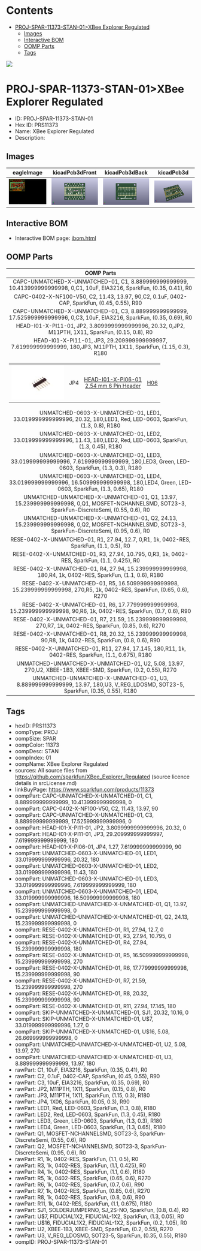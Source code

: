 



Contents
========

* [PROJ-SPAR-11373-STAN-01>XBee Explorer Regulated](#proj-spar-11373-stan-01xbee-explorer-regulated)
	* [Images](#images)
	* [Interactive BOM](#interactive-bom)
	* [OOMP Parts](#oomp-parts)
	* [Tags](#tags)
  
![][im]
# PROJ-SPAR-11373-STAN-01>XBee Explorer Regulated

- ID: PROJ-SPAR-11373-STAN-01
- Hex ID: PRS11373
- Name: XBee Explorer Regulated
- Description: 

## Images
  
  

|eagleImage|kicadPcb3dFront|kicadPcb3dBack|kicadPcb3d|
| :---: | :---: | :---: | :---: |
|[![eagleImage](eagleImage_140.png)](eagleImage_600.png)|[![kicadPcb3dFront](kicadPcb3dFront_140.png)](kicadPcb3dFront_600.png)|[![kicadPcb3dBack](kicadPcb3dBack_140.png)](kicadPcb3dBack_600.png)|[![kicadPcb3d](kicadPcb3d_140.png)](kicadPcb3d_600.png)|

## Interactive BOM

- Interactive BOM page: [ibom.html](kicad/bom/ibom.html)

## OOMP Parts
  

|OOMP Parts|
| :---: |
|CAPC-UNMATCHED-X-UNMATCHED-01, C1, 8.889999999999999, 10.413999999999998, 0,C1, 10uF, EIA3216, SparkFun, (0.35, 0.41), R0|
|CAPC-0402-X-NF100-V50, C2, 11.43, 13.97, 90,C2, 0.1uF, 0402-CAP, SparkFun, (0.45, 0.55), R90|
|CAPC-UNMATCHED-X-UNMATCHED-01, C3, 8.889999999999999, 17.525999999999996, 0,C3, 10uF, EIA3216, SparkFun, (0.35, 0.69), R0|
|HEAD-I01-X-PI11-01, JP2, 3.8099999999999996, 20.32, 0,JP2, M11PTH, 1X11, SparkFun, (0.15, 0.8), R0|
|HEAD-I01-X-PI11-01, JP3, 29.209999999999997, 7.619999999999999, 180,JP3, M11PTH, 1X11, SparkFun, (1.15, 0.3), R180|
|<table><tr><td>![HEAD-I01-X-PI06-01](https://raw.githubusercontent.com/oomlout/oomlout_OOMP_parts/main/HEAD-I01-X-PI06-01/image_140.jpg)</td><td> JP4</td><td>[HEAD-I01-X-PI06-01<br>2.54 mm 6 Pin Header](https://github.com/oomlout/oomlout_OOMP_parts/tree/main/HEAD-I01-X-PI06-01/)</td><td>[H06](https://github.com/oomlout/oomlout_OOMP_parts/tree/main/HEAD-I01-X-PI06-01/)</td></tr></table>|
|UNMATCHED-0603-X-UNMATCHED-01, LED1, 33.019999999999996, 20.32, 180,LED1, Red, LED-0603, SparkFun, (1.3, 0.8), R180|
|UNMATCHED-0603-X-UNMATCHED-01, LED2, 33.019999999999996, 11.43, 180,LED2, Red, LED-0603, SparkFun, (1.3, 0.45), R180|
|UNMATCHED-0603-X-UNMATCHED-01, LED3, 33.019999999999996, 7.619999999999999, 180,LED3, Green, LED-0603, SparkFun, (1.3, 0.3), R180|
|UNMATCHED-0603-X-UNMATCHED-01, LED4, 33.019999999999996, 16.509999999999998, 180,LED4, Green, LED-0603, SparkFun, (1.3, 0.65), R180|
|UNMATCHED-UNMATCHED-X-UNMATCHED-01, Q1, 13.97, 15.239999999999998, 0,Q1, MOSFET-NCHANNELSMD, SOT23-3, SparkFun-DiscreteSemi, (0.55, 0.6), R0|
|UNMATCHED-UNMATCHED-X-UNMATCHED-01, Q2, 24.13, 15.239999999999998, 0,Q2, MOSFET-NCHANNELSMD, SOT23-3, SparkFun-DiscreteSemi, (0.95, 0.6), R0|
|RESE-0402-X-UNMATCHED-01, R1, 27.94, 12.7, 0,R1, 1k, 0402-RES, SparkFun, (1.1, 0.5), R0|
|RESE-0402-X-UNMATCHED-01, R3, 27.94, 10.795, 0,R3, 1k, 0402-RES, SparkFun, (1.1, 0.425), R0|
|RESE-0402-X-UNMATCHED-01, R4, 27.94, 15.239999999999998, 180,R4, 1k, 0402-RES, SparkFun, (1.1, 0.6), R180|
|RESE-0402-X-UNMATCHED-01, R5, 16.509999999999998, 15.239999999999998, 270,R5, 1k, 0402-RES, SparkFun, (0.65, 0.6), R270|
|RESE-0402-X-UNMATCHED-01, R6, 17.779999999999998, 15.239999999999998, 90,R6, 1k, 0402-RES, SparkFun, (0.7, 0.6), R90|
|RESE-0402-X-UNMATCHED-01, R7, 21.59, 15.239999999999998, 270,R7, 1k, 0402-RES, SparkFun, (0.85, 0.6), R270|
|RESE-0402-X-UNMATCHED-01, R8, 20.32, 15.239999999999998, 90,R8, 1k, 0402-RES, SparkFun, (0.8, 0.6), R90|
|RESE-0402-X-UNMATCHED-01, R11, 27.94, 17.145, 180,R11, 1k, 0402-RES, SparkFun, (1.1, 0.675), R180|
|UNMATCHED-UNMATCHED-X-UNMATCHED-01, U2, 5.08, 13.97, 270,U2, XBEE-1B3, XBEE-SMD, SparkFun, (0.2, 0.55), R270|
|UNMATCHED-UNMATCHED-X-UNMATCHED-01, U3, 8.889999999999999, 13.97, 180,U3, V_REG_LDOSMD, SOT23-5, SparkFun, (0.35, 0.55), R180|

## Tags

- hexID: PRS11373
- oompType: PROJ
- oompSize: SPAR
- oompColor: 11373
- oompDesc: STAN
- oompIndex: 01
- oompName: XBee Explorer Regulated
- sources: All source files from https://github.com/sparkfun/XBee_Explorer_Regulated (source licence details in srcLicense.md)
- linkBuyPage: https://www.sparkfun.com/products/11373
- oompPart: CAPC-UNMATCHED-X-UNMATCHED-01, C1, 8.889999999999999, 10.413999999999998, 0
- oompPart: CAPC-0402-X-NF100-V50, C2, 11.43, 13.97, 90
- oompPart: CAPC-UNMATCHED-X-UNMATCHED-01, C3, 8.889999999999999, 17.525999999999996, 0
- oompPart: HEAD-I01-X-PI11-01, JP2, 3.8099999999999996, 20.32, 0
- oompPart: HEAD-I01-X-PI11-01, JP3, 29.209999999999997, 7.619999999999999, 180
- oompPart: HEAD-I01-X-PI06-01, JP4, 1.27, 7.619999999999999, 90
- oompPart: UNMATCHED-0603-X-UNMATCHED-01, LED1, 33.019999999999996, 20.32, 180
- oompPart: UNMATCHED-0603-X-UNMATCHED-01, LED2, 33.019999999999996, 11.43, 180
- oompPart: UNMATCHED-0603-X-UNMATCHED-01, LED3, 33.019999999999996, 7.619999999999999, 180
- oompPart: UNMATCHED-0603-X-UNMATCHED-01, LED4, 33.019999999999996, 16.509999999999998, 180
- oompPart: UNMATCHED-UNMATCHED-X-UNMATCHED-01, Q1, 13.97, 15.239999999999998, 0
- oompPart: UNMATCHED-UNMATCHED-X-UNMATCHED-01, Q2, 24.13, 15.239999999999998, 0
- oompPart: RESE-0402-X-UNMATCHED-01, R1, 27.94, 12.7, 0
- oompPart: RESE-0402-X-UNMATCHED-01, R3, 27.94, 10.795, 0
- oompPart: RESE-0402-X-UNMATCHED-01, R4, 27.94, 15.239999999999998, 180
- oompPart: RESE-0402-X-UNMATCHED-01, R5, 16.509999999999998, 15.239999999999998, 270
- oompPart: RESE-0402-X-UNMATCHED-01, R6, 17.779999999999998, 15.239999999999998, 90
- oompPart: RESE-0402-X-UNMATCHED-01, R7, 21.59, 15.239999999999998, 270
- oompPart: RESE-0402-X-UNMATCHED-01, R8, 20.32, 15.239999999999998, 90
- oompPart: RESE-0402-X-UNMATCHED-01, R11, 27.94, 17.145, 180
- oompPart: SKIP-UNMATCHED-X-UNMATCHED-01, SJ1, 20.32, 10.16, 0
- oompPart: SKIP-UNMATCHED-X-UNMATCHED-01, U$7, 33.019999999999996, 1.27, 0
- oompPart: SKIP-UNMATCHED-X-UNMATCHED-01, U$16, 5.08, 26.669999999999998, 0
- oompPart: UNMATCHED-UNMATCHED-X-UNMATCHED-01, U2, 5.08, 13.97, 270
- oompPart: UNMATCHED-UNMATCHED-X-UNMATCHED-01, U3, 8.889999999999999, 13.97, 180
- rawPart: C1, 10uF, EIA3216, SparkFun, (0.35, 0.41), R0
- rawPart: C2, 0.1uF, 0402-CAP, SparkFun, (0.45, 0.55), R90
- rawPart: C3, 10uF, EIA3216, SparkFun, (0.35, 0.69), R0
- rawPart: JP2, M11PTH, 1X11, SparkFun, (0.15, 0.8), R0
- rawPart: JP3, M11PTH, 1X11, SparkFun, (1.15, 0.3), R180
- rawPart: JP4, 1X06, SparkFun, (0.05, 0.3), R90
- rawPart: LED1, Red, LED-0603, SparkFun, (1.3, 0.8), R180
- rawPart: LED2, Red, LED-0603, SparkFun, (1.3, 0.45), R180
- rawPart: LED3, Green, LED-0603, SparkFun, (1.3, 0.3), R180
- rawPart: LED4, Green, LED-0603, SparkFun, (1.3, 0.65), R180
- rawPart: Q1, MOSFET-NCHANNELSMD, SOT23-3, SparkFun-DiscreteSemi, (0.55, 0.6), R0
- rawPart: Q2, MOSFET-NCHANNELSMD, SOT23-3, SparkFun-DiscreteSemi, (0.95, 0.6), R0
- rawPart: R1, 1k, 0402-RES, SparkFun, (1.1, 0.5), R0
- rawPart: R3, 1k, 0402-RES, SparkFun, (1.1, 0.425), R0
- rawPart: R4, 1k, 0402-RES, SparkFun, (1.1, 0.6), R180
- rawPart: R5, 1k, 0402-RES, SparkFun, (0.65, 0.6), R270
- rawPart: R6, 1k, 0402-RES, SparkFun, (0.7, 0.6), R90
- rawPart: R7, 1k, 0402-RES, SparkFun, (0.85, 0.6), R270
- rawPart: R8, 1k, 0402-RES, SparkFun, (0.8, 0.6), R90
- rawPart: R11, 1k, 0402-RES, SparkFun, (1.1, 0.675), R180
- rawPart: SJ1, SOLDERJUMPERNO, SJ_2S-NO, SparkFun, (0.8, 0.4), R0
- rawPart: U$7, FIDUCIAL1X2, FIDUCIAL-1X2, SparkFun, (1.3, 0.05), R0
- rawPart: U$16, FIDUCIAL1X2, FIDUCIAL-1X2, SparkFun, (0.2, 1.05), R0
- rawPart: U2, XBEE-1B3, XBEE-SMD, SparkFun, (0.2, 0.55), R270
- rawPart: U3, V_REG_LDOSMD, SOT23-5, SparkFun, (0.35, 0.55), R180
- oompID: PROJ-SPAR-11373-STAN-01



[im]: kicadPcb3d_450.png
